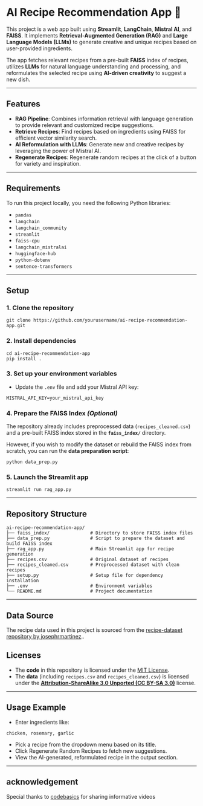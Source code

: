 # AI Recipe Recommendation App 🍳

This project is a web app built using **Streamlit**, **LangChain**, **Mistral AI**, and **FAISS**. It implements **Retrieval-Augmented Generation (RAG)** and **Large Language Models (LLMs)** to generate creative and unique recipes based on user-provided ingredients. 

The app fetches relevant recipes from a pre-built **FAISS** index of recipes, utilizes **LLMs** for natural language understanding and processing, and reformulates the selected recipe using **AI-driven creativity** to suggest a new dish.

---

## Features
- **RAG Pipeline**: Combines information retrieval with language generation to provide relevant and customized recipe suggestions.
- **Retrieve Recipes**: Find recipes based on ingredients using FAISS for efficient vector similarity search.
- **AI Reformulation with LLMs**: Generate new and creative recipes by leveraging the power of Mistral AI.
- **Regenerate Recipes**: Regenerate random recipes at the click of a button for variety and inspiration.

---



## Requirements

To run this project locally, you need the following Python libraries:

- `pandas`
- `langchain`
- `langchain_community`
- `streamlit`
- `faiss-cpu`
- `langchain_mistralai`
- `huggingface-hub`
- `python-dotenv`
- `sentence-transformers`

---

## Setup

### **1. Clone the repository**

```
git clone https://github.com/yourusername/ai-recipe-recommendation-app.git
```

### **2. Install dependencies**

```
cd ai-recipe-recommendation-app
pip install .
```

### **3. Set up your environment variables**

- Update the `.env` file and add your Mistral API key:

```
MISTRAL_API_KEY=your_mistral_api_key
```


### **4. Prepare the FAISS Index** *(Optional)*  

The repository already includes preprocessed data (`recipes_cleaned.csv`) and a pre-built FAISS index stored in the **`faiss_index/`** directory.  

However, if you wish to modify the dataset or rebuild the FAISS index from scratch, you can run the **data preparation script**:  

```
python data_prep.py  
```  

### **5. Launch the Streamlit app**
```
streamlit run rag_app.py  
```
---

## Repository Structure

```
ai-recipe-recommendation-app/
├── faiss_index/               # Directory to store FAISS index files  
├── data_prep.py               # Script to prepare the dataset and build FAISS index  
├── rag_app.py                 # Main Streamlit app for recipe generation  
├── recipes.csv                # Original dataset of recipes  
├── recipes_cleaned.csv        # Preprocessed dataset with clean recipes  
├── setup.py                   # Setup file for dependency installation  
├── .env                       # Environment variables 
└── README.md                  # Project documentation  
```

---
## Data Source
The recipe data used in this project is sourced from the [recipe-dataset repository by josephrmartinez](https://github.com/josephrmartinez/recipe-dataset)..

## Licenses

- The **code** in this repository is licensed under the [MIT License](LICENSE).
- The **data** (including `recipes.csv` and `recipes_cleaned.csv`) is licensed under the **[Attribution-ShareAlike 3.0 Unported (CC BY-SA 3.0)](https://creativecommons.org/licenses/by-sa/3.0/)** license.

---

## Usage Example
- Enter ingredients like:
```
chicken, rosemary, garlic  
```
- Pick a recipe from the dropdown menu based on its title.
- Click Regenerate Random Recipes to fetch new suggestions.
- View the AI-generated, reformulated recipe in the output section.

---

## acknowledgement
Special thanks to [codebasics](https://www.youtube.com/@codebasics) for sharing informative videos



